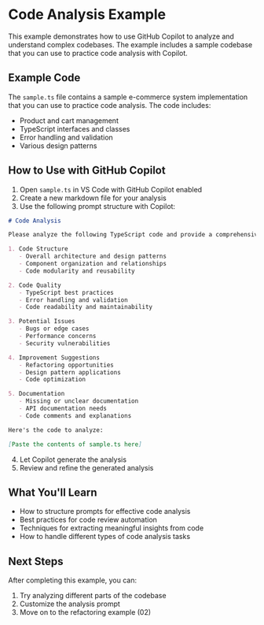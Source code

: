 # Code Analysis Example

This example demonstrates how to use GitHub Copilot to analyze and understand complex codebases. The example includes a sample codebase that you can use to practice code analysis with Copilot.

## Example Code

The `sample.ts` file contains a sample e-commerce system implementation that you can use to practice code analysis. The code includes:
- Product and cart management
- TypeScript interfaces and classes
- Error handling and validation
- Various design patterns

## How to Use with GitHub Copilot

1. Open `sample.ts` in VS Code with GitHub Copilot enabled
2. Create a new markdown file for your analysis
3. Use the following prompt structure with Copilot:

```markdown
# Code Analysis

Please analyze the following TypeScript code and provide a comprehensive code review. Focus on:

1. Code Structure
   - Overall architecture and design patterns
   - Component organization and relationships
   - Code modularity and reusability

2. Code Quality
   - TypeScript best practices
   - Error handling and validation
   - Code readability and maintainability

3. Potential Issues
   - Bugs or edge cases
   - Performance concerns
   - Security vulnerabilities

4. Improvement Suggestions
   - Refactoring opportunities
   - Design pattern applications
   - Code optimization

5. Documentation
   - Missing or unclear documentation
   - API documentation needs
   - Code comments and explanations

Here's the code to analyze:

[Paste the contents of sample.ts here]
```

4. Let Copilot generate the analysis
5. Review and refine the generated analysis

## What You'll Learn

- How to structure prompts for effective code analysis
- Best practices for code review automation
- Techniques for extracting meaningful insights from code
- How to handle different types of code analysis tasks

## Next Steps

After completing this example, you can:
1. Try analyzing different parts of the codebase
2. Customize the analysis prompt
3. Move on to the refactoring example (02) 